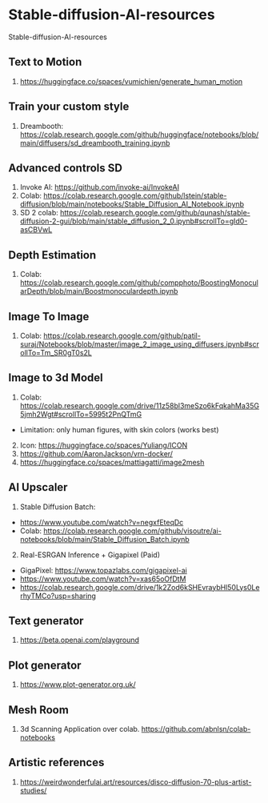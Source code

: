 # Stable-diffusion-AI-resources
Stable-diffusion-AI-resources

## Text to Motion
1. https://huggingface.co/spaces/vumichien/generate_human_motion

## Train your custom style
1. Dreambooth: https://colab.research.google.com/github/huggingface/notebooks/blob/main/diffusers/sd_dreambooth_training.ipynb

## Advanced controls SD
1. Invoke AI: https://github.com/invoke-ai/InvokeAI
2. Colab: https://colab.research.google.com/github/lstein/stable-diffusion/blob/main/notebooks/Stable_Diffusion_AI_Notebook.ipynb
3. SD 2 colab: https://colab.research.google.com/github/qunash/stable-diffusion-2-gui/blob/main/stable_diffusion_2_0.ipynb#scrollTo=gId0-asCBVwL

## Depth Estimation
1. Colab: https://colab.research.google.com/github/compphoto/BoostingMonocularDepth/blob/main/Boostmonoculardepth.ipynb

## Image To Image
1. Colab: https://colab.research.google.com/github/patil-suraj/Notebooks/blob/master/image_2_image_using_diffusers.ipynb#scrollTo=Tm_SR0gT0s2L

## Image to 3d Model
1. Colab: https://colab.research.google.com/drive/11z58bl3meSzo6kFqkahMa35G5jmh2Wgt#scrollTo=5995t2PnQTmG
 - Limitation: only human figures, with skin colors (works best)
2. Icon: https://huggingface.co/spaces/Yuliang/ICON
3. https://github.com/AaronJackson/vrn-docker/
4. https://huggingface.co/spaces/mattiagatti/image2mesh

## AI Upscaler
1. Stable Diffusion Batch: 
 - https://www.youtube.com/watch?v=negxfEteqDc
 - Colab: https://colab.research.google.com/github/visoutre/ai-notebooks/blob/main/Stable_Diffusion_Batch.ipynb

2. Real-ESRGAN Inference + Gigapixel (Paid)
 - GigaPixel: https://www.topazlabs.com/gigapixel-ai
 - https://www.youtube.com/watch?v=xas65oOfDtM
 - https://colab.research.google.com/drive/1k2Zod6kSHEvraybHl50Lys0LerhyTMCo?usp=sharing

## Text generator
1. https://beta.openai.com/playground

## Plot generator
1. https://www.plot-generator.org.uk/

## Mesh Room
1. 3d Scanning Application over colab. https://github.com/abnlsn/colab-notebooks

## Artistic references
1. https://weirdwonderfulai.art/resources/disco-diffusion-70-plus-artist-studies/

